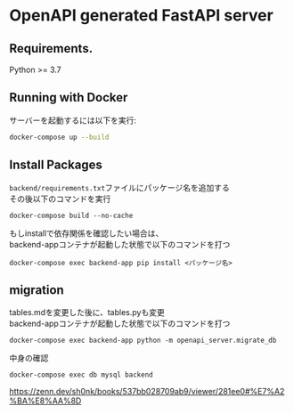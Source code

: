 # OpenAPI generated FastAPI server

## Requirements.

Python >= 3.7

## Running with Docker

サーバーを起動するには以下を実行:

```bash
docker-compose up --build
```

## Install Packages

`backend/requirements.txt`ファイルにパッケージ名を追加する  
その後以下のコマンドを実行
```
docker-compose build --no-cache
```

もしinstallで依存関係を確認したい場合は、  
backend-appコンテナが起動した状態で以下のコマンドを打つ

```
docker-compose exec backend-app pip install <パッケージ名>
```

## migration

tables.mdを変更した後に、tables.pyも変更  
backend-appコンテナが起動した状態で以下のコマンドを打つ

```
docker-compose exec backend-app python -m openapi_server.migrate_db
```

中身の確認

```
docker-compose exec db mysql backend
```

https://zenn.dev/sh0nk/books/537bb028709ab9/viewer/281ee0#%E7%A2%BA%E8%AA%8D
